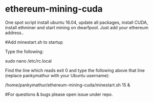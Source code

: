 # ethereum-mining-cuda
One spot script install ubuntu 16.04, update all packages, install CUDA, install ethminer and start mining on dwarfpool. 
Just add your ethereum address.. 

#Add minestart.sh to startup

Type the following:


sudo nano /etc/rc.local



Find the line which reads exit 0 and type the following above that line (replace pankymathur with your Ubuntu username):


/home/pankymathur/ethereum-mining-cuda/minestart.sh 15 &


#For questions & bugs please open issue under repo. 

